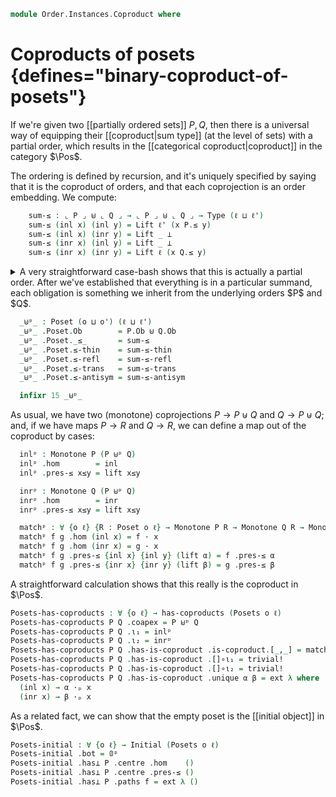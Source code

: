 

<!--
```agda
open import 1Lab.Type using (⊥)

open import Cat.Diagram.Coproduct
open import Cat.Diagram.Initial
open import Cat.Prelude

open import Data.Set.Truncation
open import Data.Id.Base
open import Data.Sum

open import Order.Base

import Order.Reasoning as Pr

open is-coproduct
open Coproduct
open Initial
```
-->

```agda
module Order.Instances.Coproduct where
```

# Coproducts of posets {defines="binary-coproduct-of-posets"}

If we're given two [[partially ordered sets]] $P, Q$, then there is a
universal way of equipping their [[coproduct|sum type]] (at the level of
sets) with a partial order, which results in the [[categorical
coproduct|coproduct]] in the category $\Pos$.

<!--
```agda
module _ {o o' ℓ ℓ'} (P : Poset o ℓ) (Q : Poset o' ℓ') where
  private
    module P = Pr P
    module Q = Pr Q
```
-->

The ordering is defined by recursion, and it's uniquely specified by
saying that it is the coproduct of orders, and that each coprojection is
an order embedding. We compute:

```agda
    sum-≤ : ⌞ P ⌟ ⊎ ⌞ Q ⌟ → ⌞ P ⌟ ⊎ ⌞ Q ⌟ → Type (ℓ ⊔ ℓ')
    sum-≤ (inl x) (inl y) = Lift ℓ' (x P.≤ y)
    sum-≤ (inl x) (inr y) = Lift _ ⊥
    sum-≤ (inr x) (inl y) = Lift _ ⊥
    sum-≤ (inr x) (inr y) = Lift ℓ (x Q.≤ y)
```

<details>
<summary>
A very straightforward case-bash shows that this is actually a partial
order. After we've established that everything is in a particular
summand, each obligation is something we inherit from the underlying
orders $P$ and $Q$.
</summary>

```agda
    abstract
      sum-≤-thin : ∀ {x y} → is-prop (sum-≤ x y)
      sum-≤-thin {inl x} {inl y} = hlevel 1
      sum-≤-thin {inr x} {inr y} = hlevel 1

      sum-≤-refl : ∀ {x} → sum-≤ x x
      sum-≤-refl {inl x} = lift P.≤-refl
      sum-≤-refl {inr x} = lift Q.≤-refl

      sum-≤-trans : ∀ {x y z} → sum-≤ x y → sum-≤ y z → sum-≤ x z
      sum-≤-trans {inl x} {inl y} {inl z} (lift p) (lift q) = lift (P.≤-trans p q)
      sum-≤-trans {inr x} {inr y} {inr z} (lift p) (lift q) = lift (Q.≤-trans p q)

      sum-≤-antisym : ∀ {x y} → sum-≤ x y → sum-≤ y x → x ≡ y
      sum-≤-antisym {inl x} {inl y} (lift p) (lift q) = ap inl (P.≤-antisym p q)
      sum-≤-antisym {inr x} {inr y} (lift p) (lift q) = ap inr (Q.≤-antisym p q)
```

</details>

```agda
  _⊎ᵖ_ : Poset (o ⊔ o') (ℓ ⊔ ℓ')
  _⊎ᵖ_ .Poset.Ob        = P.Ob ⊎ Q.Ob
  _⊎ᵖ_ .Poset._≤_       = sum-≤
  _⊎ᵖ_ .Poset.≤-thin    = sum-≤-thin
  _⊎ᵖ_ .Poset.≤-refl    = sum-≤-refl
  _⊎ᵖ_ .Poset.≤-trans   = sum-≤-trans
  _⊎ᵖ_ .Poset.≤-antisym = sum-≤-antisym

  infixr 15 _⊎ᵖ_
```

<!--
```agda
module _ {o o' ℓ} {P : Poset o ℓ} {Q : Poset o' ℓ} where
```
-->

As usual, we have two (monotone) coprojections $P \to P \uplus Q$ and $Q
\to P \uplus Q$; and, if we have maps $P \to R$ and $Q \to R$, we can
define a map out of the coproduct by cases:

```agda
  inlᵖ : Monotone P (P ⊎ᵖ Q)
  inlᵖ .hom        = inl
  inlᵖ .pres-≤ x≤y = lift x≤y

  inrᵖ : Monotone Q (P ⊎ᵖ Q)
  inrᵖ .hom        = inr
  inrᵖ .pres-≤ x≤y = lift x≤y

  matchᵖ : ∀ {o ℓ} {R : Poset o ℓ} → Monotone P R → Monotone Q R → Monotone (P ⊎ᵖ Q) R
  matchᵖ f g .hom (inl x) = f · x
  matchᵖ f g .hom (inr x) = g · x
  matchᵖ f g .pres-≤ {inl x} {inl y} (lift α) = f .pres-≤ α
  matchᵖ f g .pres-≤ {inr x} {inr y} (lift β) = g .pres-≤ β
```

A straightforward calculation shows that this really is the coproduct in
$\Pos$.

```agda
Posets-has-coproducts : ∀ {o ℓ} → has-coproducts (Posets o ℓ)
Posets-has-coproducts P Q .coapex = P ⊎ᵖ Q
Posets-has-coproducts P Q .ι₁ = inlᵖ
Posets-has-coproducts P Q .ι₂ = inrᵖ
Posets-has-coproducts P Q .has-is-coproduct .is-coproduct.[_,_] = matchᵖ
Posets-has-coproducts P Q .has-is-coproduct .[]∘ι₁ = trivial!
Posets-has-coproducts P Q .has-is-coproduct .[]∘ι₂ = trivial!
Posets-has-coproducts P Q .has-is-coproduct .unique α β = ext λ where
  (inl x) → α ·ₚ x
  (inr x) → β ·ₚ x
```

As a related fact, we can show that the empty poset is the [[initial
object]] in $\Pos$.

```agda
Posets-initial : ∀ {o ℓ} → Initial (Posets o ℓ)
Posets-initial .bot = 𝟘ᵖ
Posets-initial .has⊥ P .centre .hom    ()
Posets-initial .has⊥ P .centre .pres-≤ ()
Posets-initial .has⊥ P .paths f = ext λ ()
```
